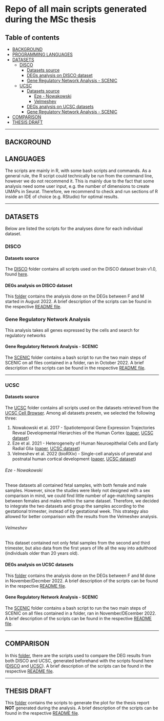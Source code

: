# Repo of all main scripts generated during the MSc thesis

## Table of contents
* [BACKGROUND](#background)
* [PROGRAMMING LANGUAGES](#programming-languages)
* [DATASETS](#datasets)
  * [DISCO](#disco)
    * [Datasets source](#datasets-source)
    * [DEGs analysis on DISCO dataset](#degs-analysis-on-disco-dataset)
    * [Gene Regulatory Network Analysis - SCENIC](#gene-regulatory-network-analysis---scenic)
  * [UCSC](#ucsc)
    * [Datasets source](#datasets-source)
      * [Eze - Nowakowski](#eze---nowakowski)
      * [Velmeshev](#velmeshev)
    * [DEGs analysis on UCSC datasets](#degs-analysis-on-ucsc-datasets)
    * [Gene Regulatory Network Analysis - SCENIC](#gene-regulatory-network-analysis---scenic)
* [COMPARISON](#comparison)
* [THESIS DRAFT](#thesis-draft)

----------------------------------------------------------------------------------------------------------

## BACKGROUND

## LANGUAGES

The scripts are mainly in R, with some bash scripts and commands. As a general rule, the R script could technically be run from the command line, however we do not recommend it. This is mainly due to the fact that some analysis need some user input, e.g. the number of dimensions to create UMAPs in Seurat. Therefore, we recommend to check and run sections of R inside an IDE of choice (e.g. RStudio) for optimal results. 
   

----------------------------------------------------------------------------------------------------------

## DATASETS

Below are listed the scripts for the analyses done for each individual dataset. 

### DISCO

#### Datasets source

The [DISCO](DISCO/) folder contains all scripts used on the DISCO dataset brain v1.0, found [here](https://www.immunesinglecell.org/atlasList). 

#### DEGs analysis on DISCO dataset

This [folder](DISCO/DEGs) contains the analysis done on the DEGs between F and M started in August 2022. A brief description of the scripts can be found in the respective [README file](DISCO/README.md). 

### Gene Regulatory Network Analysis

This analysis takes all genes expressed by the cells and search for regulatory networks

#### Gene Regulatory Network Analysis - SCENIC

The [SCENIC](DISCO/SCENIC/) folder contains a bash script to run the two main steps of SCENIC on all files contained in a folder, ran in October 2022. A brief description of the scripts can be found in the respective [README file](DISCO/README.md). 

----------------------------------------------------------------------------------------------------------

### UCSC

#### Datasets source

The [UCSC](UCSC/) folder contains all scripts used on the datasets retrieved from the [UCSC Cell Browser](https://cells-test.gi.ucsc.edu). Among all datasets presetn, we selected the following three:
1. Nowakowski et al. 2017 - Spatiotemporal Gene Expression Trajectories Reveal Developmental Hierarchies of the Human Cortex ([paper](https://www.science.org/doi/epdf/10.1126/science.aap8809), [UCSC dataset](https://cells-test.gi.ucsc.edu/?ds=cortex-dev))
2. Eze et al. 2021 - Heterogeneity of Human Neuroepithelial Cells and Early Radial Glia ([paper](https://www.nature.com/articles/s41593-020-00794-1), [UCSC dataset](https://cells-test.gi.ucsc.edu/?ds=early-brain))
3. Velmeshev et al. 2022 (bioRXiv) - Single-cell analysis of prenatal and postnatal human cortical development ([paper](https://www.biorxiv.org/content/10.1101/2022.10.24.513555v1.full.pdf), [UCSC dataset](https://cells-test.gi.ucsc.edu/?ds=cortical-dev+all))

###### Eze - Nowakowski

These datasets all contained fetal samples, with both female and male samples. However, since the studies were likely not designed with a sex comparison in mind, we could find little number of age-matching samples between females and males within the same dataset. Therefore, we decided to integrate the two datasets and group the samples according to the gestational trimester, instead of by gestational week. This strategy also allowed for better comparison with the results from the Velmeshev analysis. 

###### Velmeshev

This dataset contained not only fetal samples from the second and third trimester, but also data from the first years of life all the way into adulthood (individuals older than 20 years old). 

#### DEGs analysis on UCSC datasets

This [folder](UCSC/DEGs) contains the analysis done on the DEGs between F and M done in November/Decmber 2022. A brief description of the scripts can be found in the respective [README file](UCSC/README.md). 

#### Gene Regulatory Network Analysis - SCENIC

The [SCENIC](UCSC/SCENIC/) folder contains a bash script to run the two main steps of SCENIC on all files contained in a folder, ran in November/DEcember 2022. A brief description of the scripts can be found in the respective [README file](UCSC/README.md). 

----------------------------------------------------------------------------------------------------------

## COMPARISON

In this [folder](Comparison/DEGs), there are the scripts used to compare the DEG results from both DISCO and UCSC, generated beforehand with the scripts found here ([DISCO](DISCO/DEGs) and [UCSC](UCSC/DEGs)). A brief description of the scripts can be found in the respective [README file](Comparison/README.md). 

----------------------------------------------------------------------------------------------------------

## THESIS DRAFT

This [folder](Thesis_draft) contains the scripts to generate the plot for the thesis report **NOT** generated during the analysis. A brief description of the scripts can be found in the respective [README file](Thesis_draft/README.md). 
